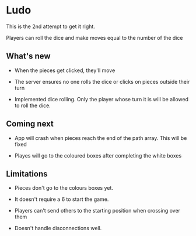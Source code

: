 # Ludo

This is the 2nd attempt to get it right.

Players can roll the dice and make moves equal to the number of the dice

## What's new
- When the pieces get clicked, they'll move

- The server ensures no one rolls the dice or clicks on pieces outside their turn

- Implemented dice rolling. Only the player whose turn it is will be allowed to roll the dice.

## Coming next

- App will crash when pieces reach the end of the path array. This will be fixed

- Playes will go to the coloured boxes after completing the white boxes

## Limitations
- Pieces don't go to the colours boxes yet.

- It doesn't require a 6 to start the game.

- Players can't send others to the starting position when crossing over them

- Doesn't handle disconnections well.
